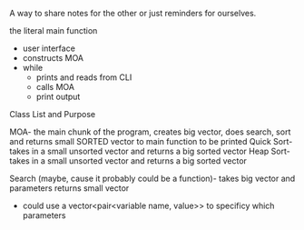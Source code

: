A way to share notes for the other or just reminders for ourselves.

the literal main function
- user interface
- constructs MOA
- while
  - prints and reads from CLI
  - calls MOA
  - print output


Class List and Purpose

MOA- the main chunk of the program, creates big vector, does search, sort and returns small SORTED vector to main function to be printed
Quick Sort- takes in a small unsorted vector and returns a big sorted vector
Heap Sort- takes in a small unsorted vector and returns a big sorted vector

Search (maybe, cause it probably could be a function)- takes big vector and parameters returns small vector
 - could use a vector<pair<variable name, value>> to specificy which parameters
